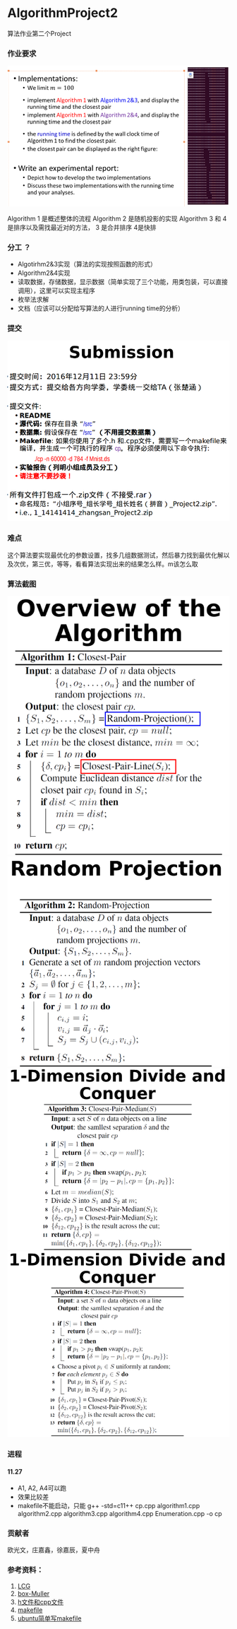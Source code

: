 # AlgorithmProject2
算法作业第二个Project

### 作业要求
![](./pic/requirements.png)

Algorithm 1 是概述整体的流程
Algorithm 2 是随机投影的实现
Algorithm 3 和 4是排序以及需找最近对的方法， 3 是合并排序 4是快排

### 分工 ？
* Algotirhm2&3实现（算法的实现按照函数的形式） 
* Algorithm2&4实现
* 读取数据，存储数据，显示数据（简单实现了三个功能，用类包装，可以直接调用），这里可以实现主程序
* 枚举法求解
* 文档（应该可以分配给写算法的人进行running time的分析）

### 提交
![](./pic/submission.png)

### 难点
这个算法要实现最优化的参数设置，找多几组数据测试，然后暴力找到最优化解以及次优，第三优，等等，看看算法实现出来的结果怎么样。m该怎么取

### 算法截图
![](./pic/Algorithm1.png)
![](./pic/Algorithm2.png)
![](./pic/Algorithm3.png)
![](./pic/Algorithm4.png)

### 进程
#### 11.27
* A1, A2, A4可以跑
* 效果比较差
* makefile不能启动，只能 g++ -std=c11++ cp.cpp algorithm1.cpp algorithm2.cpp algorithm3.cpp algorithm4.cpp Enumeration.cpp -o cp

### 贡献者
欧光文，庄嘉鑫，徐嘉辰，夏中舟

### 参考资料：
1. [LCG](http://blog.csdn.net/jackytintin/article/details/7798157)
2. [box-Muller](https://www.zhihu.com/question/29971598)
3. [h文件和cpp文件](http://www.cnblogs.com/ider/archive/2011/06/30/what_is_in_cpp_header_and_implementation_file.html)
4. [makefile](http://wiki.ubuntu.org.cn/%E8%B7%9F%E6%88%91%E4%B8%80%E8%B5%B7%E5%86%99Makefile:MakeFile%E4%BB%8B%E7%BB%8D)
5. [ubuntu简单写makefile](http://wiki.ubuntu.org.cn/%E8%B7%9F%E6%88%91%E4%B8%80%E8%B5%B7%E5%86%99Makefile:MakeFile%E4%BB%8B%E7%BB%8D)